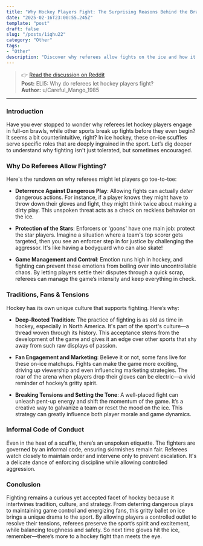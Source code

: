 ```yaml
---
title: "Why Hockey Players Fight: The Surprising Reasons Behind the Brawls"
date: "2025-02-16T23:00:55.245Z"
template: "post"
draft: false
slug: "/posts/1iqhu22"
category: "Other"
tags:
- "Other"
description: "Discover why referees allow fights on the ice and how it impacts the game and its players."
---
```

>👉 [Read the discussion on Reddit](https://www.reddit.com/r/explainlikeimfive/comments/1iqhu22)  
>**Post:** ELI5: Why do referees let hockey players fight?  
>**Author:** u/Careful_Mango_1985  
---

### Introduction

Have you ever stopped to wonder why referees let hockey players engage in full-on brawls, while other sports break up fights before they even begin? It seems a bit counterintuitive, right? In ice hockey, these on-ice scuffles serve specific roles that are deeply ingrained in the sport. Let’s dig deeper to understand why fighting isn't just tolerated, but sometimes encouraged.

### Why Do Referees Allow Fighting? 

Here's the rundown on why referees might let players go toe-to-toe:

- **Deterrence Against Dangerous Play**: Allowing fights can actually *deter* dangerous actions. For instance, if a player knows they might have to throw down their gloves and fight, they might think twice about making a dirty play. This unspoken threat acts as a check on reckless behavior on the ice.

- **Protection of the Stars**: Enforcers or 'goons' have one main job: protect the star players. Imagine a situation where a team's top scorer gets targeted, then you see an enforcer step in for justice by challenging the aggressor. It's like having a bodyguard who can also skate!

- **Game Management and Control**: Emotion runs high in hockey, and fighting can prevent these emotions from boiling over into uncontrollable chaos. By letting players settle their disputes through a quick scrap, referees can manage the game’s intensity and keep everything in check.

### Traditions, Fans & Tensions

Hockey has its own unique culture that supports fighting. Here’s why:

- **Deep-Rooted Tradition**: The practice of fighting is as old as time in hockey, especially in North America. It's part of the sport's culture—a thread woven through its history. This acceptance stems from the development of the game and gives it an edge over other sports that shy away from such raw displays of passion.

- **Fan Engagement and Marketing**: Believe it or not, some fans live for these on-ice matchups. Fights can make the game more exciting, driving up viewership and even influencing marketing strategies. The roar of the arena when players drop their gloves can be electric—a vivid reminder of hockey’s gritty spirit.

- **Breaking Tensions and Setting the Tone**: A well-placed fight can unleash pent-up energy and shift the momentum of the game. It’s a creative way to galvanize a team or reset the mood on the ice. This strategy can greatly influence both player morale and game dynamics.

### Informal Code of Conduct

Even in the heat of a scuffle, there’s an unspoken etiquette. The fighters are governed by an informal code, ensuring skirmishes remain fair. Referees watch closely to maintain order and intervene only to prevent escalation. It's a delicate dance of enforcing discipline while allowing controlled aggression.

### Conclusion

Fighting remains a curious yet accepted facet of hockey because it intertwines tradition, culture, and strategy. From deterring dangerous plays to maintaining game control and energizing fans, this gritty ballet on ice brings a unique drama to the sport. By allowing players a controlled outlet to resolve their tensions, referees preserve the sport’s spirit and excitement, while balancing toughness and safety. So next time gloves hit the ice, remember—there’s more to a hockey fight than meets the eye.